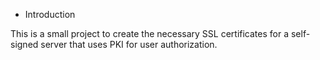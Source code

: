 * Introduction

This is a small project to create the necessary SSL certificates for
a self-signed server that uses PKI for user authorization.

